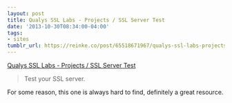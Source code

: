 ```yaml
---
layout: post
title: Qualys SSL Labs - Projects / SSL Server Test
date: '2013-10-30T08:34:00-04:00'
tags:
- sites
tumblr_url: https://reinke.co/post/65518671967/qualys-ssl-labs-projects-ssl-server-test
---
```

[Qualys SSL Labs - Projects / SSL Server Test](https://www.ssllabs.com/ssltest/analyze.html)  

> Test your SSL server.

For some reason, this one is always hard to find, definitely a great resource.

